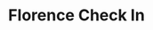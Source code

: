 ---
layout: work
permalink: /ios/florence-checkin/
title: Florence Check In
tagline: Clocking in at care home shifts.
image: florence-checkin.png
example1-title: Check in and out
example1-video: florence-checkin.mp4
example1-copy: Check in and out of your shift using your Florence pin code. Get your time tracked, and your timesheet approved as soon as your shift ends.
scss: florence-checkin
---
